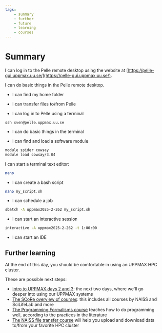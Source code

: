 ```yaml
---
tags:
    - summary
    - further
    - future
    - learning
    - courses
---
```


# Summary

I can log in to the Pelle remote desktop using the website
at [https://pelle-gui.uppmax.uu.se/](https://pelle-gui.uppmax.uu.se/).

I can do basic things in the Pelle remote desktop.


- I can find my home folder

- I can transfer files to/from Pelle



- I can log in to Pelle using a terminal

```
ssh sven@pelle.uppmax.uu.se
```

- I can do basic things in the terminal

- I can find and load a software module

```bash
module spider cowsay
module load cowsay/3.04
```

I can start a terminal text editor:

```bash
nano
```

- I can create a bash script

```bash
nano my_script.sh
```

- I can schedule a job

```bash
sbatch -A uppmax2025-2-262 my_script.sh
```

- I can start an interactive session

```bash
interactive -A uppmax2025-2-262 -t 1:00:00
```

- I can start an IDE



## Further learning

At the end of this day, you should be comfortable in using an UPPMAX
HPC cluster.

These are possible next steps:

- [Intro to UPPMAX days 2 and 3](https://docs.uppmax.uu.se/courses_workshops/uppmax_intro_course/):
  the next two days, where we'll go deeper into using our UPPMAX systems
- [The SCoRe overview of courses](https://nbisweden.github.io/SCoRe_user_doc/courses/):
  this includes all courses by NAISS and SciLifeLab and more
- [The Programming Formalisms course](https://uppmax.github.io/programming_formalisms/)
  teaches how to do programming well, according to the practices in the
  literature
- [The NAISS file transfer course](https://uppmax.github.io/naiss_file_transfer_course/)
  will help you upload and download data to/from your favorite HPC cluster
